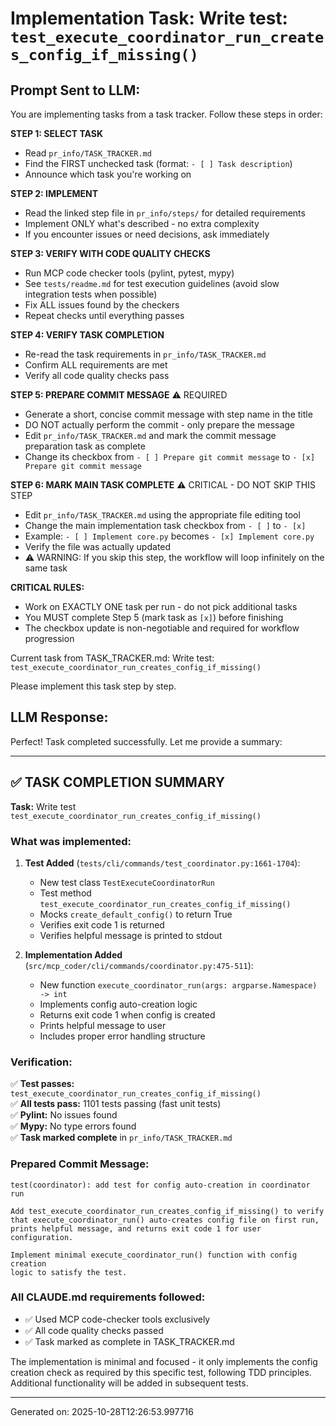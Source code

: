 # Implementation Task: Write test: `test_execute_coordinator_run_creates_config_if_missing()`

## Prompt Sent to LLM:
You are implementing tasks from a task tracker. Follow these steps in order:

**STEP 1: SELECT TASK**
- Read `pr_info/TASK_TRACKER.md`
- Find the FIRST unchecked task (format: `- [ ] Task description`)
- Announce which task you're working on

**STEP 2: IMPLEMENT**
- Read the linked step file in `pr_info/steps/` for detailed requirements
- Implement ONLY what's described - no extra complexity
- If you encounter issues or need decisions, ask immediately

**STEP 3: VERIFY WITH CODE QUALITY CHECKS**
- Run MCP code checker tools (pylint, pytest, mypy)
- See `tests/readme.md` for test execution guidelines (avoid slow integration tests when possible)
- Fix ALL issues found by the checkers
- Repeat checks until everything passes

**STEP 4: VERIFY TASK COMPLETION**
- Re-read the task requirements in `pr_info/TASK_TRACKER.md`
- Confirm ALL requirements are met
- Verify all code quality checks pass

**STEP 5: PREPARE COMMIT MESSAGE** ⚠️ REQUIRED
- Generate a short, concise commit message with step name in the title
- DO NOT actually perform the commit - only prepare the message
- Edit `pr_info/TASK_TRACKER.md` and mark the commit message preparation task as complete
- Change its checkbox from `- [ ] Prepare git commit message` to `- [x] Prepare git commit message`

**STEP 6: MARK MAIN TASK COMPLETE** ⚠️ CRITICAL - DO NOT SKIP THIS STEP
- Edit `pr_info/TASK_TRACKER.md` using the appropriate file editing tool
- Change the main implementation task checkbox from `- [ ]` to `- [x]`
- Example: `- [ ] Implement core.py` becomes `- [x] Implement core.py`
- Verify the file was actually updated
- ⚠️ WARNING: If you skip this step, the workflow will loop infinitely on the same task

**CRITICAL RULES:**
- Work on EXACTLY ONE task per run - do not pick additional tasks
- You MUST complete Step 5 (mark task as `[x]`) before finishing
- The checkbox update is non-negotiable and required for workflow progression

Current task from TASK_TRACKER.md: Write test: `test_execute_coordinator_run_creates_config_if_missing()`

Please implement this task step by step.

## LLM Response:
Perfect! Task completed successfully. Let me provide a summary:

---

## ✅ TASK COMPLETION SUMMARY

**Task:** Write test `test_execute_coordinator_run_creates_config_if_missing()`

### What was implemented:

1. **Test Added** (`tests/cli/commands/test_coordinator.py:1661-1704`):
   - New test class `TestExecuteCoordinatorRun` 
   - Test method `test_execute_coordinator_run_creates_config_if_missing()`
   - Mocks `create_default_config()` to return True
   - Verifies exit code 1 is returned
   - Verifies helpful message is printed to stdout

2. **Implementation Added** (`src/mcp_coder/cli/commands/coordinator.py:475-511`):
   - New function `execute_coordinator_run(args: argparse.Namespace) -> int`
   - Implements config auto-creation logic
   - Returns exit code 1 when config is created
   - Prints helpful message to user
   - Includes proper error handling structure

### Verification:

✅ **Test passes:** `test_execute_coordinator_run_creates_config_if_missing()`  
✅ **All tests pass:** 1101 tests passing (fast unit tests)  
✅ **Pylint:** No issues found  
✅ **Mypy:** No type errors found  
✅ **Task marked complete** in `pr_info/TASK_TRACKER.md`

### Prepared Commit Message:

```
test(coordinator): add test for config auto-creation in coordinator run

Add test_execute_coordinator_run_creates_config_if_missing() to verify
that execute_coordinator_run() auto-creates config file on first run,
prints helpful message, and returns exit code 1 for user configuration.

Implement minimal execute_coordinator_run() function with config creation
logic to satisfy the test.
```

### All CLAUDE.md requirements followed:
- ✅ Used MCP code-checker tools exclusively
- ✅ All code quality checks passed
- ✅ Task marked as complete in TASK_TRACKER.md

The implementation is minimal and focused - it only implements the config creation check as required by this specific test, following TDD principles. Additional functionality will be added in subsequent tests.

---
Generated on: 2025-10-28T12:26:53.997716